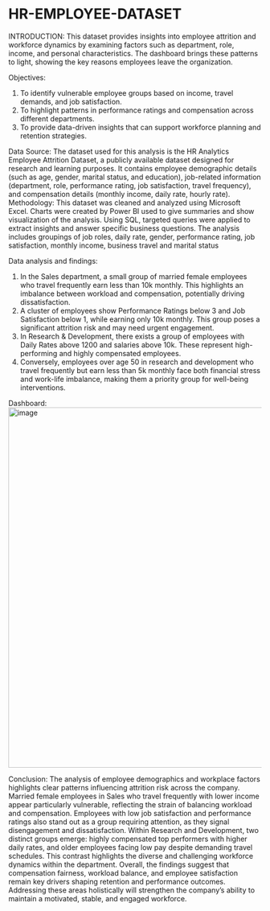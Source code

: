# HR-EMPLOYEE-DATASET
INTRODUCTION:
This dataset provides insights into employee attrition and workforce dynamics by examining factors such as department, role, income, and personal characteristics. The dashboard brings these patterns to light, showing the key reasons employees leave the organization.

Objectives:
1.	To identify vulnerable employee groups based on income, travel demands, and job satisfaction.
2.	To highlight patterns in performance ratings and compensation across different departments.
3.	To provide data-driven insights that can support workforce planning and retention strategies.

Data Source:
The dataset used for this analysis is the HR Analytics Employee Attrition Dataset, a publicly available dataset designed for research and learning purposes. It contains employee demographic details (such as age, gender, marital status, and education), job-related information (department, role, performance rating, job satisfaction, travel frequency), and compensation details (monthly income, daily rate, hourly rate). 
Methodology:
This dataset was cleaned and analyzed using Microsoft Excel. Charts were created by Power BI used to give summaries and show visualization of the analysis. Using SQL, targeted queries were applied to extract insights and answer specific business questions. The analysis includes groupings of job roles, daily rate, gender, performance rating, job satisfaction, monthly income, business travel and marital status

Data analysis and findings:
1.	In the Sales department, a small group of married female employees who travel frequently earn less than 10k monthly. This highlights an imbalance between workload and compensation, potentially driving dissatisfaction.
2.	A cluster of employees show Performance Ratings below 3 and Job Satisfaction below 1, while earning only 10k monthly. This group poses a significant attrition risk and may need urgent engagement.
3.	In Research & Development, there exists a group of employees with Daily Rates above 1200 and salaries above 10k. These represent high-performing and highly compensated employees.
4.	Conversely, employees over age 50 in research and development who travel frequently but earn less than 5k monthly face both financial stress and work-life imbalance, making them a priority group for well-being interventions.

Dashboard: <img width="1316" height="717" alt="image" src="https://github.com/user-attachments/assets/d90c04e9-fc62-4149-8b39-cddef751b842" />


Conclusion:
The analysis of employee demographics and workplace factors highlights clear patterns influencing attrition risk across the company. Married female employees in Sales who travel frequently with lower income appear particularly vulnerable, reflecting the strain of balancing workload and compensation. Employees with low job satisfaction and performance ratings also stand out as a group requiring attention, as they signal disengagement and dissatisfaction.
Within Research and Development, two distinct groups emerge: highly compensated top performers with higher daily rates, and older employees facing low pay despite demanding travel schedules. This contrast highlights the diverse and challenging workforce dynamics within the department. 
Overall, the findings suggest that compensation fairness, workload balance, and employee satisfaction remain key drivers shaping retention and performance outcomes. Addressing these areas holistically will strengthen the company’s ability to maintain a motivated, stable, and engaged workforce.
